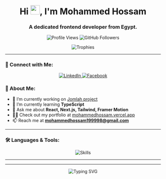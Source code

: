 <h1 align="center">
  Hi <img src="https://media.giphy.com/media/hvRJCLFzcasrR4ia7z/giphy.gif" width="30px">, I'm Mohammed Hossam
</h1>
<h3 align="center">A dedicated frontend developer from Egypt.</h3>

<p align="center">
  <img src="https://komarev.com/ghpvc/?username=mohammedhossam1&label=Profile%20views&color=3F4B00&style=flat" alt="Profile Views" />
  <img src="https://img.shields.io/github/followers/mohammedhossam1?label=Followers&style=social" alt="GitHub Followers">
</p>

<p align="center">
  <img src="https://github-profile-trophy.vercel.app/?username=mohammedhossam1&theme=onedark&no-bg=true&margin-w=15" alt="Trophies">
</p>

---
### 🤝 Connect with Me:
<p align="center">
  <a href="https://linkedin.com/in/mohammed-hossam-459b68291/" target="_blank">
    <img src="https://img.shields.io/badge/LinkedIn-blue?style=for-the-badge&logo=linkedin&logoColor=white" alt="LinkedIn" />
  </a>
  <a href="https://fb.com/muhamedhoss" target="_blank">
    <img src="https://img.shields.io/badge/Facebook-%231877F2.svg?style=for-the-badge&logo=facebook&logoColor=white" alt="Facebook" />
  </a>
</p>

### 🚀 About Me:
- 🔭 I’m currently working on [Jomlah project](http://shopone.serv5.com.eg/)
- 🌱 I’m currently learning **TypeScript**
- 💬 Ask me about **React, Next.js, Tailwind, Framer Motion**
- 👨‍💻 Check out my portfolio at [mohammedhossam.vercel.app](https://mohammedhossam.vercel.app)
- 📫 Reach me at **mohammedhossam199998@gmail.com**

---

### 🛠️ Languages & Tools:
<p align="center">
  <img src="https://skillicons.dev/icons?i=html,css,bootstrap,tailwind,js,ts,react,nextjs,git,figma,firebase" alt="Skills" />
</p>

---




---

<p align="center">
  <img src="https://readme-typing-svg.herokuapp.com?font=Fira+Code&pause=1000&color=9155C5&width=435&lines=Frontend+Developer;React+%7C+Next.js+%7C+TypeScript;Building+Awesome+UIs" alt="Typing SVG" />
</p>
